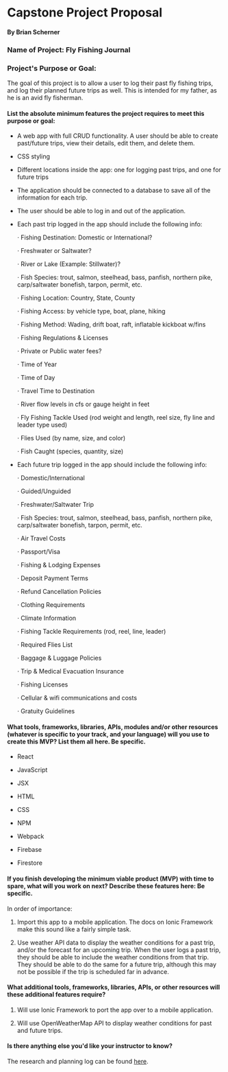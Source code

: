 # Capstone Project Proposal

#### By Brian Scherner

### Name of Project: Fly Fishing Journal

### Project's Purpose or Goal:

The goal of this project is to allow a user to log their past fly fishing trips, and log their planned future trips as well.
This is intended for my father, as he is an avid fly fisherman.

#### List the absolute minimum features the project requires to meet this purpose or goal:

* A web app with full CRUD functionality. A user should be able to create past/future trips, view their details, edit them, and delete them.

* CSS styling

* Different locations inside the app: one for logging past trips, and one for future trips

* The application should be connected to a database to save all of the information for each trip.

* The user should be able to log in and out of the application.

* Each past trip logged in the app should include the following info:

	· Fishing Destination: Domestic or International?

	· Freshwater or Saltwater?

	· River or Lake (Example: Stillwater)?

	· Fish Species: trout, salmon, steelhead, bass, panfish, northern pike, carp/saltwater bonefish, tarpon, permit, etc.

	· Fishing Location: Country, State, County

	· Fishing Access: by vehicle type, boat, plane, hiking

	· Fishing Method: Wading, drift boat, raft, inflatable kickboat w/fins

	· Fishing Regulations & Licenses

	· Private or Public water fees?

	· Time of Year

	· Time of Day

	· Travel Time to Destination

	· River flow levels in cfs or gauge height in feet

	· Fly Fishing Tackle Used (rod weight and length, reel size, fly line and leader type used)

	· Flies Used (by name, size, and color)

	· Fish Caught (species, quantity, size)

* Each future trip logged in the app should include the following info:

	· Domestic/International

  · Guided/Unguided

  · Freshwater/Saltwater Trip

  · Fish Species: trout, salmon, steelhead, bass, panfish, northern pike, carp/saltwater bonefish, tarpon, permit, etc.

  · Air Travel Costs

  · Passport/Visa

  · Fishing & Lodging Expenses

  · Deposit Payment Terms

  · Refund Cancellation Policies

  · Clothing Requirements

  · Climate Information

  · Fishing Tackle Requirements (rod, reel, line, leader)

  · Required Flies List

  · Baggage & Luggage Policies

  · Trip & Medical Evacuation Insurance

  · Fishing Licenses

  · Cellular & wifi communications and costs

  · Gratuity Guidelines

#### What tools, frameworks, libraries, APIs, modules and/or other resources (whatever is specific to your track, and your language) will you use to create this MVP? List them all here. Be specific.

* React

* JavaScript

* JSX

* HTML

* CSS

* NPM

* Webpack

* Firebase

* Firestore

#### If you finish developing the minimum viable product (MVP) with time to spare, what will you work on next? Describe these features here: Be specific.

In order of importance:

1. Import this app to a mobile application. The docs on Ionic Framework make this sound like a fairly simple task.

2. Use weather API data to display the weather conditions for a past trip, and/or the forecast for an upcoming trip. When the user logs a past trip, they should be able to include the weather conditions from that trip. They should be able to do the same for a future trip, although this may not be possible if the trip is scheduled far in advance.

#### What additional tools, frameworks, libraries, APIs, or other resources will these additional features require?

1. Will use Ionic Framework to port the app over to a mobile application.

2. Will use OpenWeatherMap API to display weather conditions for past and future trips.

#### Is there anything else you'd like your instructor to know?

The research and planning log can be found [here](research-and-planning-log.md).